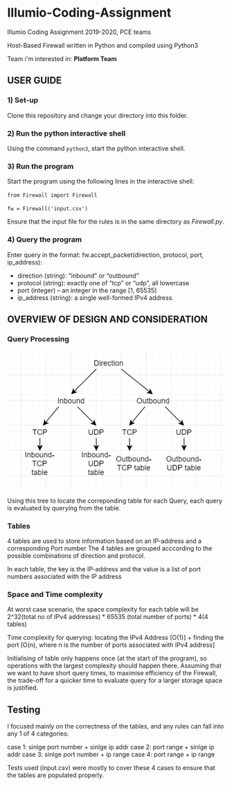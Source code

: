 # Illumio-Coding-Assignment
Illumio Coding Assignment 2019-2020, PCE teams

Host-Based Firewall written in Python and compiled using Python3

Team i'm interested in: **Platform Team**

## USER GUIDE
### 1) Set-up
Clone this repository and change your directory into this folder.
### 2) Run the python interactive shell
Using the command `python3`, start the python interactive shell.
### 3) Run the program
Start the program using the following lines in the interactive shell:

`from Firewall import Firewall`

`fw = Firewall('input.csv')`

Ensure that the input file for the rules is in the same directory as *Firewall.py*.
### 4) Query the program
Enter query in the format: fw.accept_packet(direction, protocol, port, ip_address):

- direction (string): “inbound” or “outbound”
- protocol (string): exactly one of “tcp” or “udp”, all lowercase
- port (integer) – an integer in the range [1, 65535]
- ip_address (string): a single well-formed IPv4 address.

## OVERVIEW OF DESIGN AND CONSIDERATION

### Query Processing
![decision tree](/diagram.PNG)

Using this tree to locate the correponding table for each Query, each query is evaluated by querying from the table.

### Tables
4 tables are used to store information based on an IP-address and a corresponding Port number
The 4 tables are grouped acccording to the possible combinations of direction and protocol.

In each table, the key is the IP-address and the value is a list of port numbers associated with the IP address

### Space and Time complexity

At worst case scenario, the space complexity for each table will be 2^32(total no of IPv4 addresses) * 65535 (total number of ports) * 4(4 tables)

Time complexity for querying: locating the IPv4 Address [O(1)] + finding the port [O(n), where n is the number of ports associated with IPv4 address]

Initialising of table only happens once (at the start of the program), so operations with the largest complexity should happen there.
Assuming that we want to have short query times, to maximise efficiency of the Firewall, the trade-off for a quicker time to evaluate query for a larger storage space is justified.

## Testing

I focused mainly on the correctness of the tables, and any rules can fall into any 1 of 4 categories:

case 1: sinlge port number + sinlge ip addr
case 2: port range + sinlge ip addr
case 3: sinlge port number + ip range
case 4: port range + ip range

Tests used (input.csv) were mostly to cover these 4 cases to ensure that the tables are populated properly.

